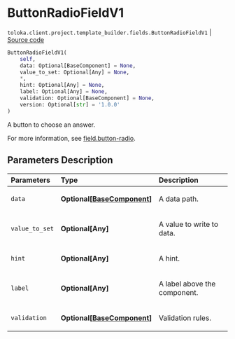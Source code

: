 # ButtonRadioFieldV1
`toloka.client.project.template_builder.fields.ButtonRadioFieldV1` | [Source code](https://github.com/Toloka/toloka-kit/blob/v1.2.1/src/client/project/template_builder/fields.py#L91)

```python
ButtonRadioFieldV1(
    self,
    data: Optional[BaseComponent] = None,
    value_to_set: Optional[Any] = None,
    *,
    hint: Optional[Any] = None,
    label: Optional[Any] = None,
    validation: Optional[BaseComponent] = None,
    version: Optional[str] = '1.0.0'
)
```

A button to choose an answer.


For more information, see [field.button-radio](https://toloka.ai/docs/template-builder/reference/field.button-radio).

## Parameters Description

| Parameters | Type | Description |
| :----------| :----| :-----------|
`data`|**Optional\[[BaseComponent](toloka.client.project.template_builder.base.BaseComponent.md)\]**|<p>A data path.</p>
`value_to_set`|**Optional\[Any\]**|<p>A value to write to data.</p>
`hint`|**Optional\[Any\]**|<p>A hint.</p>
`label`|**Optional\[Any\]**|<p>A label above the component.</p>
`validation`|**Optional\[[BaseComponent](toloka.client.project.template_builder.base.BaseComponent.md)\]**|<p>Validation rules.</p>

